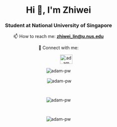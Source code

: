 <h1 align="center">Hi 👋, I'm Zhiwei</h1>
<h3 align="center">Student at National University of Singapore</h3>

<div align="center">

📫 How to reach me: **zhiwei_lin@u.nus.edu**

💼 Connect with me:   
<p>
<a style="margin-left: 50px;" href="https://www.linkedin.com/in/zhiwei-lin-6b579b183/" target="blank"><img align="center"
      src="https://raw.githubusercontent.com/rahuldkjain/github-profile-readme-generator/master/src/images/icons/Social/linked-in-alt.svg"
      alt="adam pithewan" height="30" width="40" /></a>
</p>





<p  ><img src="https://github.com/Adam-pw/Adam-pw/blob/main/animation_500_kxa883sd.gif" alt="adam-pw" /></p>



<p>&nbsp;<img align="center" src="https://github-readme-stats.vercel.app/api?username=Zzhiwei&show_icons=true&locale=en&bg_color=0d1117&text_color=ffffff&repo=convoychat"
    alt="adam-pw" /></p>

<br>

<p><img align="center"
    src="https://github-readme-stats.vercel.app/api/top-langs?username=Zzhiwei&show_icons=true&locale=en&bg_color=0d1117&text_color=ffffff&layout=compact"
    alt="adam-pw" 
    bg_color=#808080/></p>

<br>

<p><img align="center" src="https://github-readme-streak-stats.herokuapp.com/?user=Zzhiwei&theme=dark&background=0d1117&date_format=M%20j%5B%2C%20Y%5D" alt="adam-pw" /></p>
      
<p align="left"> <a href="https://twitter.com/" target="blank"><img
      src="https://img.shields.io/twitter/follow/?logo=twitter&style=for-the-badge" alt="" /></a> </p>
</div>

